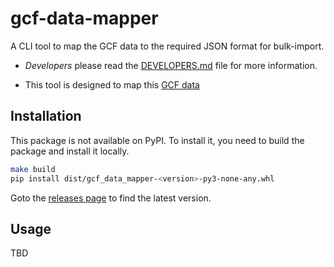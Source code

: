 # gcf-data-mapper

A CLI tool to map the GCF data to the required JSON format for bulk-import.

- _Developers_ please read the [DEVELOPERS.md](DEVELOPERS.md) file for more information.

- This tool is designed to map this [GCF data](https://drive.google.com/drive/folders/1FBia9JzpdaCjRe7M7-pgh3Ahl9_MReh_)

## Installation

This package is not available on PyPI. To install it, you need to build the package and install it locally.

```bash
make build
pip install dist/gcf_data_mapper-<version>-py3-none-any.whl
```

Goto the [releases page](https://github.com/climatepolicyradar/gcf-data-mapper/releases)
to find the latest version.

## Usage

TBD
